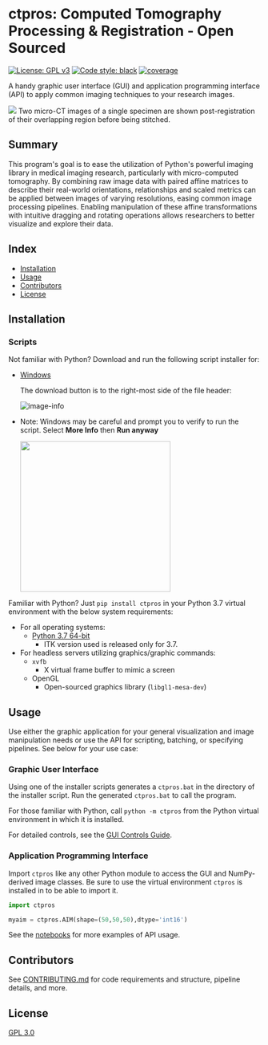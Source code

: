 # ctpros: Computed Tomography Processing & Registration - Open Sourced <!-- omit in toc -->
[![License: GPL v3](https://img.shields.io/badge/License-GPLv3-blue.svg)](https://www.gnu.org/licenses/gpl-3.0)
[![Code style: black](https://img.shields.io/badge/code%20style-black-000000.svg)](https://github.com/psf/black)
[![coverage](http://gitlab.com/caosuna/ctpros/-/jobs/artifacts/master/raw/artifacts/coverage/coverage.svg?job=coverage)](https://gitlab.com/caosuna/ctpros/-/jobs/artifacts/master/file/.artifacts/coverage/coverage_html/index.html?job=coverage)

A handy graphic user interface (GUI) and application programming interface (API) to apply common imaging techniques to your research images.

<img src="docs/images/guiexample.png">
Two micro-CT images of a single specimen are shown post-registration of their overlapping region before being stitched.

## Summary <!-- omit in toc -->
This program's goal is to ease the utilization of Python's powerful imaging library in medical imaging research, particularly with micro-computed tomography. By combining raw image data with paired affine matrices to describe their real-world orientations, relationships and scaled metrics can be applied between images of varying resolutions, easing common image processing pipelines. Enabling manipulation of these affine transformations with intuitive dragging and rotating operations allows researchers to better visualize and explore their data.
## Index <!-- omit in toc -->
- [Installation](#installation)
- [Usage](#usage)
- [Contributors](#contributors)
- [License](#license)

## Installation
###  Scripts <!-- omit in toc -->
Not familiar with Python? Download and run the following script installer for:
  
- [Windows](bin/ctpros_wininstaller.bat)

  The download button is to the right-most side of the file header:

  ![image-info](docs/images/download_script.PNG)
- Note: Windows may be careful and prompt you to verify to run the script. Select **More Info** then **Run anyway**

  <img src = "docs/images/winsafety.PNG" width=300>


Familiar with Python? Just `pip install ctpros` in your Python 3.7 virtual environment with the below system requirements:
- For all operating systems:
  - [Python 3.7 64-bit](https://www.python.org/downloads/release/python-379/)
    - ITK version used is released only for 3.7.
- For headless servers utilizing graphics/graphic commands:
  - `xvfb`
    - X virtual frame buffer to mimic a screen
  - OpenGL
    - Open-sourced graphics library (`libgl1-mesa-dev`)
  
##  Usage
Use either the graphic application for your general visualization and image manipulation needs or use the API for scripting, batching, or specifying pipelines. See below for your use case:

### Graphic User Interface <!-- omit in toc -->
Using one of the installer scripts generates a `ctpros.bat` in the directory of the installer script. Run the generated `ctpros.bat` to call the program.

For those familiar with Python, call `python -m ctpros` from the Python virtual environment in which it is installed.

For detailed controls, see the [GUI Controls Guide](docs/helpme_guicontrols.md).

### Application Programming Interface <!-- omit in toc -->
Import `ctpros` like any other Python module to access the GUI and NumPy-derived image classes. Be sure to use the virtual environment `ctpros` is installed in to be able to import it.
```python
import ctpros

myaim = ctpros.AIM(shape=(50,50,50),dtype='int16')
```
See the [notebooks](notebooks/notebooks.MD) for more examples of API usage.

## Contributors
See [CONTRIBUTING.md](CONTRIBUTING.md) for code requirements and structure, pipeline details, and more.

## License
[GPL 3.0](LICENSE.txt)
